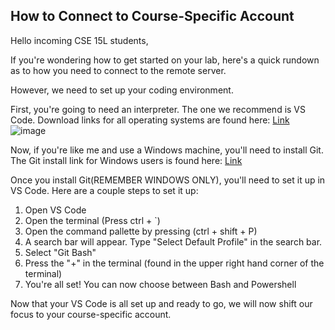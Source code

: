 ## How to Connect to Course-Specific Account 
Hello incoming CSE 15L students,

If you're wondering how to get started on your lab, here's a quick rundown as to how you need to connect to the remote server. 

However, we need to set up your coding environment.

First, you're going to need an interpreter. The one we recommend is VS Code. Download links for all operating systems are found here: [Link](https://code.visualstudio.com/download)
![image](https://user-images.githubusercontent.com/97927174/230689518-ba69dfad-d08b-4f19-860c-e6e396e4b42f.png)


Now, if you're like me and use a Windows machine, you'll need to install Git. The Git install link for Windows users is found here: [Link](https://gitforwindows.org/)

Once you install Git(REMEMBER WINDOWS ONLY), you'll need to set it up in VS Code. Here are a couple steps to set it up:
  1. Open VS Code
  2. Open the terminal (Press ctrl + `)
  3. Open the command pallette by pressing (ctrl + shift + P)
  4. A search bar will appear. Type "Select Default Profile" in the search bar.
  5. Select "Git Bash"
  6. Press the "+" in the terminal (found in the upper right hand corner of the terminal)
  7. You're all set! You can now choose between Bash and Powershell

Now that your VS Code is all set up and ready to go, we will now shift our focus to your course-specific account.

